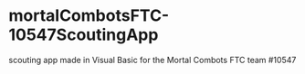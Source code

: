 # mortalCombotsFTC-10547ScoutingApp
scouting app made in Visual Basic for the Mortal Combots FTC team #10547
